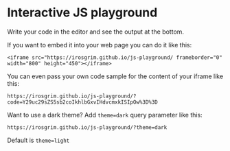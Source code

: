 # Interactive JS playground

Write your code in the editor and see the output at the bottom.

If you want to embed it into your web page you can do it like this:

```
<iframe src="https://irosgrim.github.io/js-playground/ frameborder="0" width="800" height="450"></iframe>
```

You can even pass your own code sample for the content of your iframe like this:

```
https://irosgrim.github.io/js-playground/?code=Y29uc29sZS5sb2coIkhlbGxvIHdvcmxkISIpOw%3D%3D
```

Want to use a dark theme? Add `theme=dark` query parameter like this:

```
https://irosgrim.github.io/js-playground/?theme=dark
```

Default is `theme=light`